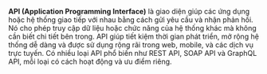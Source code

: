 **API (Application Programming Interface)** là giao diện giúp các ứng dụng hoặc hệ thống giao tiếp với nhau bằng cách gửi yêu cầu và nhận phản hồi. Nó cho phép truy cập dữ liệu hoặc chức năng của hệ thống khác mà không cần biết chi tiết bên trong. API giúp tiết kiệm thời gian phát triển, mở rộng hệ thống dễ dàng và được sử dụng rộng rãi trong web, mobile, và các dịch vụ trực tuyến. Có nhiều loại API phổ biến như REST API, SOAP API và GraphQL API, mỗi loại có cách hoạt động và ưu điểm riêng.